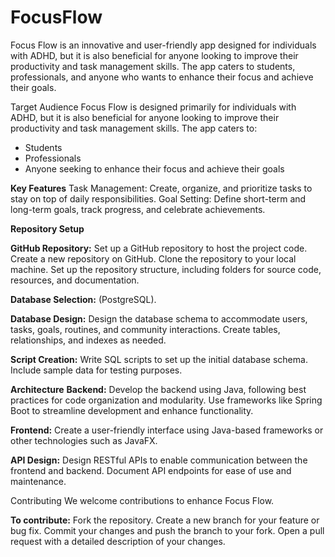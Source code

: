 # FocusFlow
Focus Flow is an innovative and user-friendly app designed for individuals with ADHD, but it is also beneficial for anyone looking to improve their productivity and task management skills. The app caters to students, professionals, and anyone who wants to enhance their focus and achieve their goals.

Target Audience
Focus Flow is designed primarily for individuals with ADHD, but it is also beneficial for anyone looking to improve their productivity and task management skills. The app caters to:

- Students
- Professionals
- Anyone seeking to enhance their focus and achieve their goals
  
**Key Features**
Task Management: Create, organize, and prioritize tasks to stay on top of daily responsibilities.
Goal Setting: Define short-term and long-term goals, track progress, and celebrate achievements.



**Repository Setup**

**GitHub Repository:** 
Set up a GitHub repository to host the project code.
Create a new repository on GitHub.
Clone the repository to your local machine.
Set up the repository structure, including folders for source code, resources, and documentation.


**Database Selection:** (PostgreSQL).

**Database Design:**
Design the database schema to accommodate users, tasks, goals, routines, and community interactions.
Create tables, relationships, and indexes as needed.

**Script Creation:**
Write SQL scripts to set up the initial database schema.
Include sample data for testing purposes.

**Architecture**
**Backend:**
Develop the backend using Java, following best practices for code organization and modularity.
Use frameworks like Spring Boot to streamline development and enhance functionality.

**Frontend:**
Create a user-friendly interface using Java-based frameworks or other technologies such as JavaFX.

**API Design:**
Design RESTful APIs to enable communication between the frontend and backend.
Document API endpoints for ease of use and maintenance.

Contributing
We welcome contributions to enhance Focus Flow.

**To contribute:**
Fork the repository.
Create a new branch for your feature or bug fix.
Commit your changes and push the branch to your fork.
Open a pull request with a detailed description of your changes.
